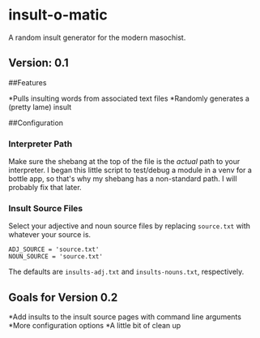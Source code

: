 # insult-o-matic
A random insult generator for the modern masochist.

## Version: 0.1

##Features

*Pulls insulting words from associated text files
*Randomly generates a (pretty lame) insult

##Configuration

### Interpreter Path

Make sure the shebang at the top of the file is the *actual* path to your interpreter.
I began this little script to test/debug a module in a venv for a bottle app, so that's
why my shebang has a non-standard path. I will probably fix that later.

### Insult Source Files

Select your adjective and noun source files by replacing `source.txt` with whatever your source is.

	ADJ_SOURCE = 'source.txt'
	NOUN_SOURCE = 'source.txt'

The defaults are `insults-adj.txt` and `insults-nouns.txt`, respectively.

## Goals for Version 0.2

*Add insults to the insult source pages with command line arguments
*More configuration options
*A little bit of clean up
